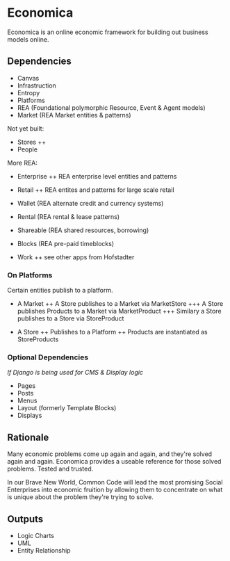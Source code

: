 # Economica

Economica is an online economic framework for building out business models online.

## Dependencies

+ Canvas
+ Infrastruction
+ Entropy
+ Platforms
+ REA (Foundational polymorphic Resource, Event & Agent models)
+ Market (REA Market entities & patterns)

Not yet built:
+ Stores
++
+ People

More REA:

+ Enterprise
++ REA enterprise level entities and patterns
+ Retail
++ REA entites and patterns for large scale retail

+ Wallet (REA alternate credit and currency systems)
+ Rental (REA rental & lease patterns)
+ Shareable (REA shared resources, borrowing)
+ Blocks (REA pre-paid timeblocks)
+ Work
++ see other apps from Hofstadter


### On Platforms

Certain entities publish to a platform.

+ A Market
++ A Store publishes to a Market via MarketStore
+++ A Store publishes Products to a Market via MarketProduct
+++ Similary a Store publishes to a Store via StoreProduct

+ A Store
++ Publishes to a Platform
++ Products are instantiated as StoreProducts


### Optional Dependencies

_If Django is being used for CMS & Display logic_

+ Pages
+ Posts
+ Menus
+ Layout (formerly Template Blocks)
+ Displays


## Rationale

Many economic problems come up again and again, and they're solved again and again.  Economica provides a useable reference for those solved problems.  Tested and trusted.

In our Brave New World, Common Code will lead the most promising Social Enterprises into economic fruition by allowing them to concentrate on what is unique about the problem they're trying to solve.

## Outputs

+ Logic Charts
+ UML
+ Entity Relationship













